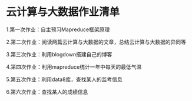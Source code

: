 # 				云计算与大数据作业清单

1.第一次作业：自主预习Mapreduce框架原理

2.第二次作业：阅读两篇云计算与大数据的文章，总结云计算与大数据的异同等

3.第三次作业：利用blogdown搭建自己的博客

4.第四次作业：利用mapreduce统计一年中每天的最低气温

5.第五次作业：利用data8库，查找某人的监考信息

6.第六次作业：查找某人的成绩信息

